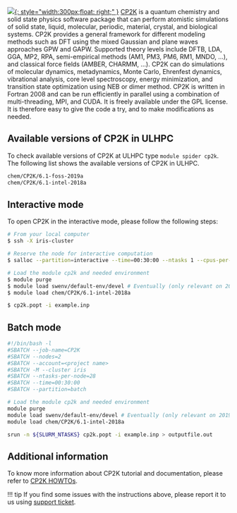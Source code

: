 [![](https://upload.wikimedia.org/wikipedia/commons/9/99/CP2K_logo.png){: style="width:300px;float: right;" }](https://www.cp2k.org/)
[CP2K](https://www.cp2k.org/) is a quantum chemistry and solid state physics software package that can perform atomistic
simulations of solid state, liquid, molecular, periodic, material, crystal, and biological systems.
CP2K provides a general framework for different modeling methods such as DFT using the mixed
Gaussian and plane waves approaches GPW and GAPW. Supported theory levels include DFTB, LDA,
GGA, MP2, RPA, semi-empirical methods (AM1, PM3, PM6, RM1, MNDO, …), and classical force
fields (AMBER, CHARMM, …). CP2K can do simulations of molecular dynamics, metadynamics,
Monte Carlo, Ehrenfest dynamics, vibrational analysis, core level spectroscopy, energy minimization,
and transition state optimization using NEB or dimer method.
CP2K is written in Fortran 2008 and can be run efficiently in parallel using a combination of multi-threading,
MPI, and CUDA. It is freely available under the GPL license.
It is therefore easy to give the code a try, and to make modifications as needed.

## Available versions of CP2K in ULHPC
To check available versions of CP2K at ULHPC type `module spider cp2k`.
The following list shows the available versions of CP2K in ULHPC. 
```bash
chem/CP2K/6.1-foss-2019a
chem/CP2K/6.1-intel-2018a
```

## Interactive mode
To open CP2K in the interactive mode, please follow the following steps:

```bash
# From your local computer
$ ssh -X iris-cluster

# Reserve the node for interactive computation
$ salloc --partition=interactive --time=00:30:00 --ntasks 1 --cpus-per-task=4 --x11 # OR si --x11 [...]

# Load the module cp2k and needed environment 
$ module purge
$ module load swenv/default-env/devel # Eventually (only relevant on 2019a software environment) 
$ module load chem/CP2K/6.1-intel-2018a

$ cp2k.popt -i example.inp 
```

## Batch mode
```bash
#!/bin/bash -l
#SBATCH --job-name=CP2K
#SBATCH --nodes=2
#SBATCH --account=<project name>
#SBATCH -M --cluster iris 
#SBATCH --ntasks-per-node=28
#SBATCH --time=00:30:00
#SBATCH --partition=batch

# Load the module cp2k and needed environment 
module purge
module load swenv/default-env/devel # Eventually (only relevant on 2019a software environment) 
module load chem/CP2K/6.1-intel-2018a 

srun -n ${SLURM_NTASKS} cp2k.popt -i example.inp > outputfile.out
```
## Additional information
To know more information about CP2K tutorial and documentation,
please refer to [CP2K HOWTOs](https://www.cp2k.org/howto).

!!! tip
    If you find some issues with the instructions above,
    please report it to us using [support ticket](https://hpc.uni.lu/support).

